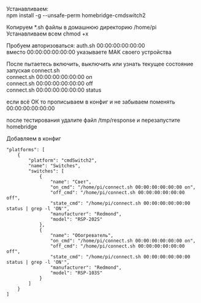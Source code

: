 Устанавливаем:  
npm install -g --unsafe-perm homebridge-cmdswitch2  

Копируем *.sh файлы в домашнюю директорию /home/pi  
Устанавливаем всем chmod +x  

Пробуем авторизоваться: auth.sh 00:00:00:00:00:00  
вместо 00:00:00:00:00:00 указываете МАК своего устройства  

После пытаетесь включить, выключить или узнать текущее состояние запуская connect.sh  
connect.sh 00:00:00:00:00:00 on  
connect.sh 00:00:00:00:00:00 off  
connect.sh 00:00:00:00:00:00 status  

если всё ОК то прописываем в конфиг и не забываем поменять 00:00:00:00:00:00  

после тестирования удалите файл /tmp/response и перезапустите homebridge  

Добавляем в конфиг
```
"platforms": [
    {
        "platform": "cmdSwitch2",
        "name": "Switches",
        "switches": [
            {
                "name": "Свет",
                "on_cmd": "/home/pi/connect.sh 00:00:00:00:00:00 on",
                "off_cmd": "/home/pi/connect.sh 00:00:00:00:00:00 off",
                "state_cmd": "/home/pi/connect.sh 00:00:00:00:00:00 status | grep -l 'ON'",
                "manufacturer": "Redmond",
                "model": "RSP-202S"
            },
            {
                "name": "Обогреватель",
                "on_cmd": "/home/pi/connect.sh 00:00:00:00:00:00 on",
                "off_cmd": "/home/pi/connect.sh 00:00:00:00:00:00 off",
                "state_cmd": "/home/pi/connect.sh 00:00:00:00:00:00 status | grep -l 'ON'",
                "manufacturer": "Redmond",
                "model": "RSP-103S"
            }
        ]
    }
]
```